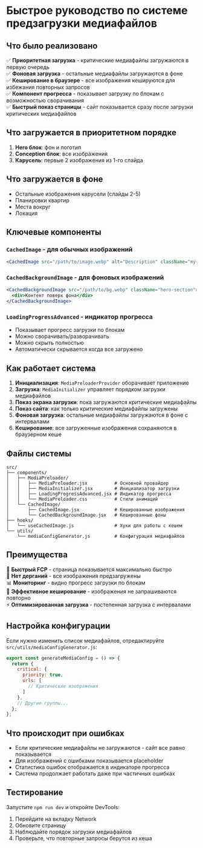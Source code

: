 # Быстрое руководство по системе предзагрузки медиафайлов

## Что было реализовано

✅ **Приоритетная загрузка** - критические медиафайлы загружаются в первую очередь  
✅ **Фоновая загрузка** - остальные медиафайлы загружаются в фоне  
✅ **Кеширование в браузере** - все изображения кешируются для избежания повторных запросов  
✅ **Компонент прогресса** - показывает загрузку по блокам с возможностью сворачивания  
✅ **Быстрый показ страницы** - сайт показывается сразу после загрузки критических медиафайлов  

## Что загружается в приоритетном порядке

1. **Hero блок**: фон и логотип
2. **Conception блок**: все изображения 
3. **Карусель**: первые 2 изображения из 1-го слайда

## Что загружается в фоне

- Остальные изображения карусели (слайды 2-5)
- Планировки квартир  
- Места вокруг
- Локация

## Ключевые компоненты

### `CachedImage` - для обычных изображений
```jsx
<CachedImage src="/path/to/image.webp" alt="Description" className="my-class" />
```

### `CachedBackgroundImage` - для фоновых изображений
```jsx
<CachedBackgroundImage src="/path/to/bg.webp" className="hero-section">
  <div>Контент поверх фона</div>
</CachedBackgroundImage>
```

### `LoadingProgressAdvanced` - индикатор прогресса
- Показывает прогресс загрузки по блокам
- Можно сворачивать/разворачивать
- Можно скрыть полностью  
- Автоматически скрывается когда все загружено

## Как работает система

1. **Инициализация**: `MediaPreloaderProvider` оборачивает приложение
2. **Загрузка**: `MediaInitializer` управляет порядком загрузки медиафайлов
3. **Показ экрана загрузки**: пока загружаются критические медиафайлы
4. **Показ сайта**: как только критические медиафайлы загружены
5. **Фоновая загрузка**: остальные медиафайлы загружаются в фоне с интервалами
6. **Кеширование**: все загруженные изображения сохраняются в браузерном кеше

## Файлы системы

```
src/
├── components/
│   ├── MediaPreloader/
│   │   ├── MediaPreloader.jsx          # Основной провайдер
│   │   ├── MediaInitializer.jsx        # Инициализатор загрузки
│   │   ├── LoadingProgressAdvanced.jsx # Индикатор прогресса
│   │   └── MediaPreloader.css          # Стили анимаций
│   └── CachedImage/
│       ├── CachedImage.jsx             # Кешированные изображения
│       └── CachedBackgroundImage.jsx   # Кешированные фоны
├── hooks/
│   └── useCachedImage.js               # Хуки для работы с кешем
└── utils/
    └── mediaConfigGenerator.js         # Конфигурация медиафайлов
```

## Преимущества

🚀 **Быстрый FCP** - страница показывается максимально быстро  
🎯 **Нет дерганий** - все изображения предзагружены  
📊 **Мониторинг** - видно прогресс загрузки по блокам  
💾 **Эффективное кеширование** - изображения не запрашиваются повторно  
⚡ **Оптимизированная загрузка** - постепенная загрузка с интервалами  

## Настройка конфигурации

Если нужно изменить список медиафайлов, отредактируйте `src/utils/mediaConfigGenerator.js`:

```javascript
export const generateMediaConfig = () => {
  return {
    critical: {
      priority: true,
      urls: [
        // Критические изображения
      ]
    },
    // Другие группы...
  };
};
```

## Что происходит при ошибках

- Если критические медиафайлы не загружаются - сайт все равно показывается
- Для изображений с ошибками показывается placeholder
- Статистика ошибок отображается в индикаторе прогресса
- Система продолжает работать даже при частичных ошибках

## Тестирование

Запустите `npm run dev` и откройте DevTools:
1. Перейдите на вкладку Network
2. Обновите страницу
3. Наблюдайте порядок загрузки медиафайлов
4. Проверьте, что повторные запросы берутся из кеша

